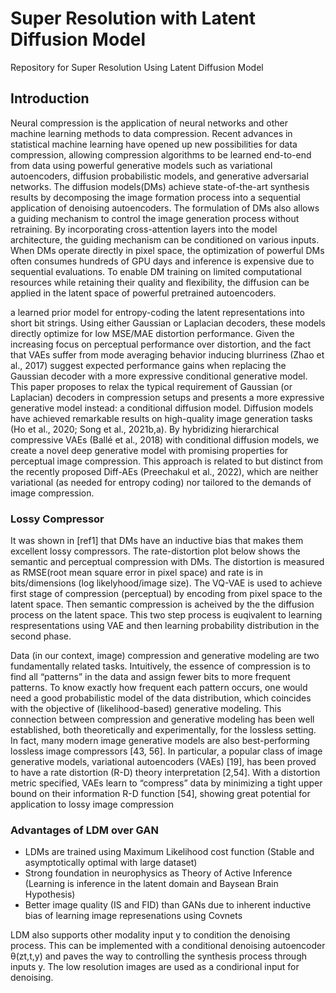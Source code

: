 # Super Resolution with Latent Diffusion Model
Repository for Super Resolution Using Latent Diffusion Model
## Introduction
Neural compression is the application of neural networks and other machine learning methods to data compression. Recent advances in statistical machine learning have opened up
new possibilities for data compression, allowing compression algorithms to be learned end-to-end from data using powerful generative models such as variational
autoencoders, diffusion probabilistic models, and generative adversarial networks.
The diffusion models(DMs) achieve state-of-the-art synthesis results by decomposing the image formation process into a sequential application of denoising autoencoders. The formulation of DMs also allows a guiding mechanism to control the image generation process without retraining. By incorporating cross-attention layers into the model architecture, the guiding mechanism can be conditioned on various inputs. When DMs operate directly in pixel space, the optimization of powerful DMs often consumes hundreds of GPU days and inference is expensive due to sequential evaluations. To enable DM training on limited computational resources while retaining their quality and flexibility, the diffusion can be applied in the latent space of powerful pretrained autoencoders.

a learned prior model for entropy-coding the latent representations into short bit strings. Using either Gaussian or Laplacian decoders, these models directly optimize for low MSE/MAE distortion performance. Given the increasing focus on perceptual performance over distortion, and the fact that VAEs suffer from mode averaging behavior inducing blurriness (Zhao et al., 2017) suggest expected performance gains when replacing the Gaussian decoder with a more expressive conditional generative model.
This paper proposes to relax the typical requirement of Gaussian (or Laplacian) decoders in compression setups and presents a more expressive generative model instead: a conditional diffusion model. Diffusion models have achieved remarkable results on high-quality image generation tasks (Ho et al., 2020; Song et al., 2021b,a). By hybridizing hierarchical compressive VAEs (Ballé et al., 2018) with conditional diffusion models, we create a novel deep generative model with promising properties for
perceptual image compression. This approach is related to but distinct from the recently proposed Diff-AEs (Preechakul et al., 2022), which are neither variational (as needed for entropy coding) nor tailored to the demands of image compression.

### Lossy Compressor
It was shown in [ref1] that DMs have an inductive bias that makes them excellent lossy compressors.  The rate-distortion plot below shows the semantic and perceptual compression with DMs. The distortion is measured as RMSE(root mean square error in pixel space) and rate is in bits/dimensions (log likelyhood/image size). The VQ-VAE is used to achieve first stage of compression (perceptual) by encoding from pixel space to the latent space. Then semantic compression is acheived by the the diffusion process on the latent space.  This two step process is euqivalent to learning respresentations using VAE and then learning probability distribution in the second phase.

Data (in our context, image) compression and generative modeling are two fundamentally related tasks. Intuitively, the essence of compression is to find all “patterns” in the data and assign fewer bits to more frequent patterns. To know exactly how frequent each pattern occurs, one would
need a good probabilistic model of the data distribution, which coincides with the objective of (likelihood-based) generative modeling. This connection between compression and generative modeling has been well established, both theoretically and experimentally, for the lossless setting. In fact, many modern image generative models are also best-performing lossless image compressors [43, 56]. In particular, a popular class of image generative models, variational autoencoders (VAEs) [19], has been proved to have a rate distortion (R-D) theory interpretation [2,54]. With a distortion metric specified, VAEs learn to “compress” data by minimizing a tight upper bound on their information R-D function [54], showing great potential for application to lossy image compression

### Advantages of LDM over GAN 

*  LDMs are trained using Maximum Likelihood cost function (Stable and asymptotically optimal with large dataset)
*  Strong foundation in neurophysics as Theory of Active Inference (Learning is inference in the latent domain and Baysean Brain Hypothesis)
*  Better image quality (IS and FID) than GANs due to inherent inductive bias of learning image represenations using Covnets

LDM also supports other modality input y to condition the denoising process. This can be implemented with a conditional denoising autoencoder θ(zt,t,y)
and paves the way to controlling the synthesis process through inputs y. The low resolution images are used as a condirional input for denoising.

